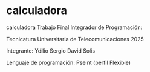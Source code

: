 # calculadora
calculadora
Trabajo Final Integrador de Programación:

 Tecnicatura Universitaria de Telecomunicaciones 2025

Integrante: Ydilio Sergio David Solis

Lenguaje de programación: Pseint (perfil Flexible) 
